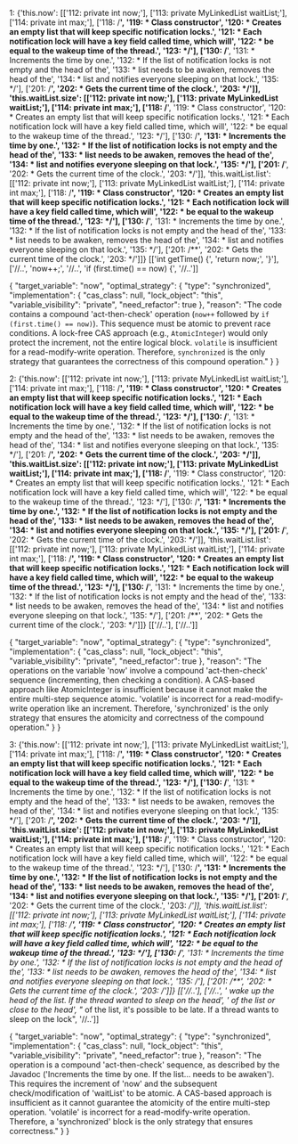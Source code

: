1:
{'this.now': [['112:     private int now;'], ['113:     private MyLinkedList waitList;'], ['114:     private int max;'], ['118:     /**', '119:      * Class constructor', '120:      * Creates an empty list that will keep specific notification locks.', '121:      * Each notification lock will have a key field called time, which will', '122:      * be equal to the wakeup time of the thread.', '123:      */'], ['130:     /**', '131:      * Increments the time by one.', '132:      * If the list of notification locks is not empty and the head of the', '133:      * list needs to be awaken, removes the head of the', '134:      * list and notifies everyone sleeping on that lock.', '135:      */'], ['201:     /**', '202:      * Gets the current time of the clock.', '203:      */']], 'this.waitList.size': [['112:     private int now;'], ['113:     private MyLinkedList waitList;'], ['114:     private int max;'], ['118:     /**', '119:      * Class constructor', '120:      * Creates an empty list that will keep specific notification locks.', '121:      * Each notification lock will have a key field called time, which will', '122:      * be equal to the wakeup time of the thread.', '123:      */'], ['130:     /**', '131:      * Increments the time by one.', '132:      * If the list of notification locks is not empty and the head of the', '133:      * list needs to be awaken, removes the head of the', '134:      * list and notifies everyone sleeping on that lock.', '135:      */'], ['201:     /**', '202:      * Gets the current time of the clock.', '203:      */']], 'this.waitList.list': [['112:     private int now;'], ['113:     private MyLinkedList waitList;'], ['114:     private int max;'], ['118:     /**', '119:      * Class constructor', '120:      * Creates an empty list that will keep specific notification locks.', '121:      * Each notification lock will have a key field called time, which will', '122:      * be equal to the wakeup time of the thread.', '123:      */'], ['130:     /**', '131:      * Increments the time by one.', '132:      * If the list of notification locks is not empty and the head of the', '133:      * list needs to be awaken, removes the head of the', '134:      * list and notifies everyone sleeping on that lock.', '135:      */'], ['201:     /**', '202:      * Gets the current time of the clock.', '203:      */']]}
[['int getTime() {', 'return now;', '}'], ['//..', 'now++;', '//..', 'if (first.time() == now) {', '//..']]

{
  "target_variable": "now",
  "optimal_strategy": {
    "type": "synchronized",
    "implementation": {
      "cas_class": null,
      "lock_object": "this",
      "variable_visibility": "private",
      "need_refactor": true
    },
    "reason": "The code contains a compound 'act-then-check' operation (`now++` followed by `if (first.time() == now)`). This sequence must be atomic to prevent race conditions. A lock-free CAS approach (e.g., `AtomicInteger`) would only protect the increment, not the entire logical block. `volatile` is insufficient for a read-modify-write operation. Therefore, `synchronized` is the only strategy that guarantees the correctness of this compound operation."
  }
}

2:
{'this.now': [['112:     private int now;'], ['113:     private MyLinkedList waitList;'], ['114:     private int max;'], ['118:     /**', '119:      * Class constructor', '120:      * Creates an empty list that will keep specific notification locks.', '121:      * Each notification lock will have a key field called time, which will', '122:      * be equal to the wakeup time of the thread.', '123:      */'], ['130:     /**', '131:      * Increments the time by one.', '132:      * If the list of notification locks is not empty and the head of the', '133:      * list needs to be awaken, removes the head of the', '134:      * list and notifies everyone sleeping on that lock.', '135:      */'], ['201:     /**', '202:      * Gets the current time of the clock.', '203:      */']], 'this.waitList.size': [['112:     private int now;'], ['113:     private MyLinkedList waitList;'], ['114:     private int max;'], ['118:     /**', '119:      * Class constructor', '120:      * Creates an empty list that will keep specific notification locks.', '121:      * Each notification lock will have a key field called time, which will', '122:      * be equal to the wakeup time of the thread.', '123:      */'], ['130:     /**', '131:      * Increments the time by one.', '132:      * If the list of notification locks is not empty and the head of the', '133:      * list needs to be awaken, removes the head of the', '134:      * list and notifies everyone sleeping on that lock.', '135:      */'], ['201:     /**', '202:      * Gets the current time of the clock.', '203:      */']], 'this.waitList.list': [['112:     private int now;'], ['113:     private MyLinkedList waitList;'], ['114:     private int max;'], ['118:     /**', '119:      * Class constructor', '120:      * Creates an empty list that will keep specific notification locks.', '121:      * Each notification lock will have a key field called time, which will', '122:      * be equal to the wakeup time of the thread.', '123:      */'], ['130:     /**', '131:      * Increments the time by one.', '132:      * If the list of notification locks is not empty and the head of the', '133:      * list needs to be awaken, removes the head of the', '134:      * list and notifies everyone sleeping on that lock.', '135:      */'], ['201:     /**', '202:      * Gets the current time of the clock.', '203:      */']]}
[['//..'], ['//..']]

{
  "target_variable": "now",
  "optimal_strategy": {
    "type": "synchronized",
    "implementation": {
      "cas_class": null,
      "lock_object": "this",
      "variable_visibility": "private",
      "need_refactor": true
    },
    "reason": "The operations on the variable 'now' involve a compound 'act-then-check' sequence (incrementing, then checking a condition). A CAS-based approach like AtomicInteger is insufficient because it cannot make the entire multi-step sequence atomic. 'volatile' is incorrect for a read-modify-write operation like an increment. Therefore, 'synchronized' is the only strategy that ensures the atomicity and correctness of the compound operation."
  }
}

3:
{'this.now': [['112:     private int now;'], ['113:     private MyLinkedList waitList;'], ['114:     private int max;'], ['118:     /**', '119:      * Class constructor', '120:      * Creates an empty list that will keep specific notification locks.', '121:      * Each notification lock will have a key field called time, which will', '122:      * be equal to the wakeup time of the thread.', '123:      */'], ['130:     /**', '131:      * Increments the time by one.', '132:      * If the list of notification locks is not empty and the head of the', '133:      * list needs to be awaken, removes the head of the', '134:      * list and notifies everyone sleeping on that lock.', '135:      */'], ['201:     /**', '202:      * Gets the current time of the clock.', '203:      */']], 'this.waitList.size': [['112:     private int now;'], ['113:     private MyLinkedList waitList;'], ['114:     private int max;'], ['118:     /**', '119:      * Class constructor', '120:      * Creates an empty list that will keep specific notification locks.', '121:      * Each notification lock will have a key field called time, which will', '122:      * be equal to the wakeup time of the thread.', '123:      */'], ['130:     /**', '131:      * Increments the time by one.', '132:      * If the list of notification locks is not empty and the head of the', '133:      * list needs to be awaken, removes the head of the', '134:      * list and notifies everyone sleeping on that lock.', '135:      */'], ['201:     /**', '202:      * Gets the current time of the clock.', '203:      */']], 'this.waitList.list': [['112:     private int now;'], ['113:     private MyLinkedList waitList;'], ['114:     private int max;'], ['118:     /**', '119:      * Class constructor', '120:      * Creates an empty list that will keep specific notification locks.', '121:      * Each notification lock will have a key field called time, which will', '122:      * be equal to the wakeup time of the thread.', '123:      */'], ['130:     /**', '131:      * Increments the time by one.', '132:      * If the list of notification locks is not empty and the head of the', '133:      * list needs to be awaken, removes the head of the', '134:      * list and notifies everyone sleeping on that lock.', '135:      */'], ['201:     /**', '202:      * Gets the current time of the clock.', '203:      */']]}
[['//..'], ['//..', '* wake up the head of the list. If the thread wanted to sleep on the head', '* of the list or close to the head', "* of the list, it's possible to be late. If a thread wants to sleep on the lock", '//..']]

{
  "target_variable": "now",
  "optimal_strategy": {
    "type": "synchronized",
    "implementation": {
      "cas_class": null,
      "lock_object": "this",
      "variable_visibility": "private",
      "need_refactor": true
    },
    "reason": "The operation is a compound 'act-then-check' sequence, as described by the Javadoc ('Increments the time by one. If the list... needs to be awaken'). This requires the increment of 'now' and the subsequent check/modification of 'waitList' to be atomic. A CAS-based approach is insufficient as it cannot guarantee the atomicity of the entire multi-step operation. 'volatile' is incorrect for a read-modify-write operation. Therefore, a 'synchronized' block is the only strategy that ensures correctness."
  }
}